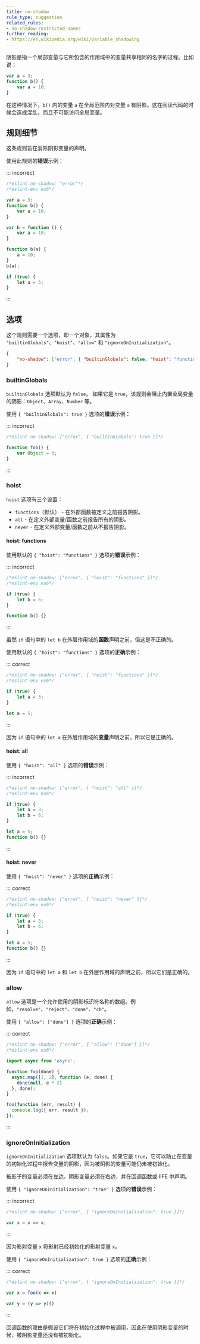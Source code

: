 ```yaml
---
title: no-shadow
rule_type: suggestion
related_rules:
- no-shadow-restricted-names
further_reading:
- https://en.wikipedia.org/wiki/Variable_shadowing
---
```


阴影是指一个局部变量与它所包含的作用域中的变量共享相同的名字的过程。比如说：

```js
var a = 3;
function b() {
    var a = 10;
}
```

在这种情况下，`b()` 内的变量 `a` 在全局范围内对变量 `a` 有阴影。这在阅读代码的时候会造成混乱，而且不可能访问全局变量。

## 规则细节

这条规则旨在消除阴影变量的声明。

使用此规则的**错误**示例：

::: incorrect

```js
/*eslint no-shadow: "error"*/
/*eslint-env es6*/

var a = 3;
function b() {
    var a = 10;
}

var b = function () {
    var a = 10;
}

function b(a) {
    a = 10;
}
b(a);

if (true) {
    let a = 5;
}
```

:::

## 选项

这个规则需要一个选项，即一个对象，其属性为 `"builtinGlobals"`、`"hoist"`、`"allow"` 和 `"ignoreOnInitialization"`。

```json
{
    "no-shadow": ["error", { "builtinGlobals": false, "hoist": "functions", "allow": [], "ignoreOnInitialization": false }]
}
```

### builtinGlobals

`builtinGlobals` 选项默认为 `false`。
如果它是 `true`，该规则会阻止内置全局变量的阴影：`Object`、`Array`、`Number` 等。

使用 `{ "builtinGlobals": true }` 选项的**错误**示例：

::: incorrect

```js
/*eslint no-shadow: ["error", { "builtinGlobals": true }]*/

function foo() {
    var Object = 0;
}
```

:::

### hoist

`hoist` 选项有三个设置：

* `functions`（默认） - 在外部函数被定义之前报告阴影。
* `all` - 在定义外部变量/函数之前报告所有的阴影。
* `never` - 在定义外部变量/函数之前从不报告阴影。

#### hoist: functions

使用默认的 `{ "hoist": "functions" }` 选项的**错误**示例：

::: incorrect

```js
/*eslint no-shadow: ["error", { "hoist": "functions" }]*/
/*eslint-env es6*/

if (true) {
    let b = 6;
}

function b() {}
```

:::

虽然 `if` 语句中的 `let b` 在外层作用域的**函数**声明之前，但这是不正确的。

使用默认的 `{ "hoist": "functions" }` 选项的**正确**示例：

::: correct

```js
/*eslint no-shadow: ["error", { "hoist": "functions" }]*/
/*eslint-env es6*/

if (true) {
    let a = 3;
}

let a = 5;
```

:::

因为 `if` 语句中的 `let a` 在外层作用域的**变量**声明之前，所以它是正确的。

#### hoist: all

使用 `{ "hoist": "all" }` 选项的**错误**示例：

::: incorrect

```js
/*eslint no-shadow: ["error", { "hoist": "all" }]*/
/*eslint-env es6*/

if (true) {
    let a = 3;
    let b = 6;
}

let a = 5;
function b() {}
```

:::

#### hoist: never

使用 `{ "hoist": "never" }` 选项的**正确**示例：

::: correct

```js
/*eslint no-shadow: ["error", { "hoist": "never" }]*/
/*eslint-env es6*/

if (true) {
    let a = 3;
    let b = 6;
}

let a = 5;
function b() {}
```

:::

因为 `if` 语句中的 `let a` 和 `let b` 在外层作用域的声明之前，所以它们是正确的。

### allow

`allow` 选项是一个允许使用的阴影标识符名称的数组。例如，`"resolve"`、`"reject"`、`"done"`、`"cb"`。

使用 `{ "allow": ["done"] }` 选项的**正确**示例：

::: correct

```js
/*eslint no-shadow: ["error", { "allow": ["done"] }]*/
/*eslint-env es6*/

import async from 'async';

function foo(done) {
  async.map([1, 2], function (e, done) {
    done(null, e * 2)
  }, done);
}

foo(function (err, result) {
  console.log({ err, result });
});
```

:::

### ignoreOnInitialization

`ignoreOnInitialization` 选项默认为 `false`。如果它是 `true`，它可以防止在变量的初始化过程中报告变量的阴影，因为被阴影的变量可能仍未被初始化。

被影子的变量必须在左边。阴影变量必须在右边，并在回调函数或 IIFE 中声明。

使用 `{ "ignoreOnInitialization": "true" }` 选项的**错误**示例：

::: incorrect

```js
/*eslint no-shadow: ["error", { "ignoreOnInitialization": true }]*/

var x = x => x;
```

:::

因为影射变量 `x` 将影射已经初始化的影射变量 `x`。

使用 `{ "ignoreOnInitialization": true }` 选项的**正确**示例：

::: correct

```js
/*eslint no-shadow: ["error", { "ignoreOnInitialization": true }]*/

var x = foo(x => x)

var y = (y => y)()
```

:::

回调函数的理由是假设它们将在初始化过程中被调用，因此在使用阴影变量的时候，被阴影变量还没有被初始化。
